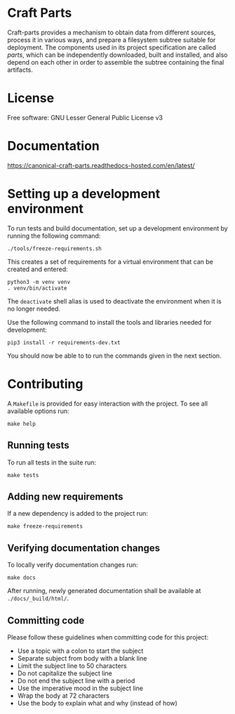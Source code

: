 # Craft Parts

Craft-parts provides a mechanism to obtain data from different sources,
process it in various ways, and prepare a filesystem subtree suitable for
deployment. The components used in its project specification are called
*parts*, which can be independently downloaded, built and installed, and
also depend on each other in order to assemble the subtree containing the
final artifacts.


# License

Free software: GNU Lesser General Public License v3


# Documentation

https://canonical-craft-parts.readthedocs-hosted.com/en/latest/

# Setting up a development environment

To run tests and build documentation, set up a development environment
by running the following command:

```
./tools/freeze-requirements.sh
```

This creates a set of requirements for a virtual environment that can be
created and entered:

```
python3 -m venv venv
. venv/bin/activate
```

The `deactivate` shell alias is used to deactivate the environment when it is
no longer needed.

Use the following command to install the tools and libraries needed for
development:

```
pip3 install -r requirements-dev.txt
```

You should now be able to to run the commands given in the next section.

# Contributing

A `Makefile` is provided for easy interaction with the project. To see
all available options run:

```
make help
```

## Running tests

To run all tests in the suite run:

```
make tests
```

## Adding new requirements

If a new dependency is added to the project run:

```
make freeze-requirements
```

## Verifying documentation changes

To locally verify documentation changes run:

```
make docs
```

After running, newly generated documentation shall be available at
`./docs/_build/html/`.


## Committing code

Please follow these guidelines when committing code for this project:

- Use a topic with a colon to start the subject
- Separate subject from body with a blank line
- Limit the subject line to 50 characters
- Do not capitalize the subject line
- Do not end the subject line with a period
- Use the imperative mood in the subject line
- Wrap the body at 72 characters
- Use the body to explain what and why (instead of how)
